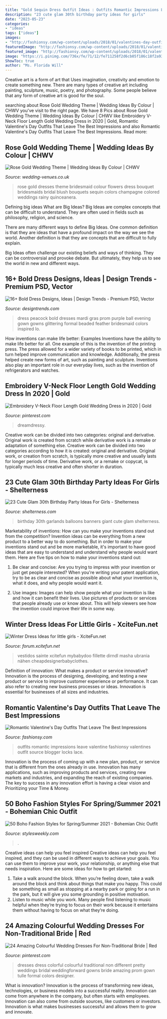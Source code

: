 ```yaml
---
title: "Gold Sequin Dress Outfit Ideas : Outfits Romantic Impressions Leave Valentine Fashionsy Valentines Outfit Source Blogger Locks Lace"
description: "23 cute glam 30th birthday party ideas for girls"
date: "2023-05-23"
categories:
- "ideas"
tags: ["ideas"]
images:
- "http://fashionsy.com/wp-content/uploads/2018/01/valentines-day-outfits-.jpg"
featuredImage: "http://fashionsy.com/wp-content/uploads/2018/01/valentines-day-outfits-.jpg"
featured_image: "http://fashionsy.com/wp-content/uploads/2018/01/valentines-day-outfits-.jpg"
image: "https://i.pinimg.com/736x/fe/71/12/fe711258f2d6cb05f186c18f2a937590--colorful-wedding-dresses-colorful-weddings.jpg"
ShowToc: true
author: "Ms. Florida Will"
---
```



Creative art is a form of art that Uses imagination, creativity and emotion to create something new. There are many types of creative art including painting, sculpture, music, poetry, and photography. Some people believe that any form of creative art is good for the soul.

	

		
searching about Rose Gold Wedding Theme | Wedding Ideas By Colour | CHWV you've visit to the right page. We have 8 Pics about Rose Gold Wedding Theme | Wedding Ideas By Colour | CHWV like Embroidery V-Neck Floor Length Gold Wedding Dress in 2020 | Gold, Romantic Valentine&#039;s Day Outfits That Leave The Best Impressions and also Romantic Valentine&#039;s Day Outfits That Leave The Best Impressions. Read more:
		
    
## Rose Gold Wedding Theme | Wedding Ideas By Colour | CHWV

<img loading=lazy src="https://www.wedding-venues.co.uk/sites/default/files/7.wedding-ideas-colour-rose-gold-wedding-theme_0.jpg" onerror="this.onerror=null;this.src='https://tse2.mm.bing.net/th?id=OIP.ixd2g8Xtz0ljTJ5j3scsPQHaLH&amp;pid=15.1';" alt="Rose Gold Wedding Theme | Wedding Ideas By Colour | CHWV">

_Source: wedding-venues.co.uk_

>rose gold dresses theme bridesmaid colour flowers dress bouquet bridesmaids bridal blush bouquets sequin colors champagne colored weddings rainy quinceanera. 

	

Defining big ideas
What are Big Ideas?
Big Ideas are complex concepts that can be difficult to understand. They are often used in fields such as philosophy, religion, and science.

There are many different ways to define Big Ideas. One common definition is that they are ideas that have a profound impact on the way we see the world. Another definition is that they are concepts that are difficult to fully explain.

Big Ideas often challenge our existing beliefs and ways of thinking. They can be controversial and provoke debate. But ultimately, they help us to see the world in new and different ways.

    
## 16+ Bold Dress Designs, Ideas | Design Trends - Premium PSD, Vector

<img loading=lazy src="https://images.designtrends.com/wp-content/uploads/2016/03/30061441/Glittering-Bold-Dress.jpg" onerror="this.onerror=null;this.src='https://tse2.mm.bing.net/th?id=OIP.y9IDEB8JBcbMQaZ-dtFIGgHaJ4&amp;pid=15.1';" alt="16+ Bold Dress Designs, Ideas | Design Trends - Premium PSD, Vector">

_Source: designtrends.com_

>dress peacock bold dresses mardi gras prom purple ball evening gown gowns glittering formal beaded feather bridesmaid colors inspired lo. 

	

How inventions can make life better: Examples
Inventions have the ability to make life better for all. One example of this is the invention of the printing press. The press allowed for a wider variety of books to be printed, which in turn helped improve communication and knowledge. Additionally, the press helped create new forms of art, such as painting and sculpture. Inventions also play an important role in our everyday lives, such as the invention of refrigerators and watches.

    
## Embroidery V-Neck Floor Length Gold Wedding Dress In 2020 | Gold

<img loading=lazy src="https://i.pinimg.com/736x/91/07/2b/91072bab74a1b83729f4afff5230c52b.jpg" onerror="this.onerror=null;this.src='https://tse1.mm.bing.net/th?id=OIP.AZdhCyURwp2-I-UaXfe9AwHaLH&amp;pid=15.1';" alt="Embroidery V-Neck Floor Length Gold Wedding Dress in 2020 | Gold">

_Source: pinterest.com_

>dreamdressy. 

	

Creative work can be divided into two categories: original and derivative. Original work is created from scratch while derivative work is a remake or adaptation of something else.
Creative work can be divided into two categories according to how it is created: original and derivative. Original work, or creation from scratch, is typically more creative and usually lasts for longer periods of time. Derivative work, or a remake or copycat, is typically much less creative and often shorter in duration.

    
## 23 Cute Glam 30th Birthday Party Ideas For Girls - Shelterness

<img loading=lazy src="https://i.shelterness.com/2017/02/04-giant-balloons-banners-and-garlands.jpg" onerror="this.onerror=null;this.src='https://tse2.mm.bing.net/th?id=OIP.uexFYFHb_cbRifhb0lJRcQHaJ4&amp;pid=15.1';" alt="23 Cute Glam 30th Birthday Party Ideas For Girls - Shelterness">

_Source: shelterness.com_

>birthday 30th garlands balloons banners giant cute glam shelterness. 

	

Marketability of inventions: How can you make your inventions stand out from the competition?
Invention ideas can be everything from a new product to a better way to do something. But in order to make your inventions stand out and be more marketable, it's important to have good ideas that are easy to understand and understand why people would want them. Here are five tips on how to make your inventions stand out:
1. Be clear and concise: Are you trying to impress with your invention or just get people interested? When you're writing your patent application, try to be as clear and concise as possible about what your invention is, what it does, and why people would want it.

2. Use images: Images can help show people what your invention is like and how it can benefit their lives. Use pictures of products or services that people already use or know about. This will help viewers see how the invention could improve their life in some way.

    
## Winter Dress Ideas For Little Girls - XciteFun.net

<img loading=lazy src="https://img.xcitefun.net/users/2015/12/387831,xcitefun-dress006.jpg" onerror="this.onerror=null;this.src='https://tse3.mm.bing.net/th?id=OIP.pl1FTZt1dWSXaKGeHcKovgHaLD&amp;pid=15.1';" alt="Winter Dress Ideas for little girls - XciteFun.net">

_Source: forum.xcitefun.net_

>vestidos sainte xcitefun mybabydoo fillette dirndl masha ubrania nähen cheapdesignerbabyclothes. 

	

Definition of innovation: What makes a product or service innovative?
Innovation is the process of designing, developing, and testing a new product or service to improve customer experience or performance. It can also refer to creating new business processes or ideas. Innovation is essential for businesses of all sizes and industries.

    
## Romantic Valentine&#039;s Day Outfits That Leave The Best Impressions

<img loading=lazy src="http://fashionsy.com/wp-content/uploads/2018/01/valentines-day-outfits-.jpg" onerror="this.onerror=null;this.src='https://tse3.mm.bing.net/th?id=OIP.wK3QbYqjh5CdG8XMCAZlUgHaLH&amp;pid=15.1';" alt="Romantic Valentine&#039;s Day Outfits That Leave The Best Impressions">

_Source: fashionsy.com_

>outfits romantic impressions leave valentine fashionsy valentines outfit source blogger locks lace. 

	

Innovation is the process of coming up with a new plan, product, or service that is different from the ones already in use. Innovation has many applications, such as improving products and services, creating new markets and industries, and expanding the reach of existing companies. The key to success in any innovation effort is having a clear vision and Prioritizing your Time & Money.

    
## 50 Boho Fashion Styles For Spring/Summer 2021 - Bohemian Chic Outfit

<img loading=lazy src="https://stylesweekly.com/wp-content/uploads/2018/01/50-boho-fashion-styles-for-springsummer-bohemian-chic-outfit-ideas-13.jpg" onerror="this.onerror=null;this.src='https://tse4.mm.bing.net/th?id=OIP.ftxUgeqYjnqikNs0mQrxEQHaLH&amp;pid=15.1';" alt="50 Boho Fashion Styles for Spring/Summer 2021 - Bohemian Chic Outfit">

_Source: stylesweekly.com_

>. 

	

Creative ideas can help you feel inspired
Creative ideas can help you feel inspired, and they can be used in different ways to achieve your goals. You can use them to improve your work, your relationship, or anything else that needs inspiration. Here are some ideas for how to get started: 
1. Take a walk around the block. When you’re feeling down, take a walk around the block and think about things that make you happy. This could be something as small as stopping at a nearby park or going for a run in the park, but it will give you some grounding in positive motivation. 
2. Listen to music while you work. Many people find listening to music helpful when they’re trying to focus on their work because it entertains them without having to focus on what they’re doing.

    
## 24 Amazing Colourful Wedding Dresses For Non-Traditional Bride | Red

<img loading=lazy src="https://i.pinimg.com/736x/fe/71/12/fe711258f2d6cb05f186c18f2a937590--colorful-wedding-dresses-colorful-weddings.jpg" onerror="this.onerror=null;this.src='https://tse2.mm.bing.net/th?id=OIP.zXAkRRRfyGqdo3UrSTJQqAHaO0&amp;pid=15.1';" alt="24 Amazing Colourful Wedding Dresses For Non-Traditional Bride | Red">

_Source: pinterest.com_

>dresses dress colorful colourful traditional non different pretty weddings bridal weddingforward gowns bride amazing prom gown tulle formal colors designer. 

	

What is innovation?
Innovation is the process of transforming new ideas, technologies, or business models into a successful reality. Innovation can come from anywhere in the company, but often starts with employees. Innovation can also come from outside sources, like customers or investors. Innovation is what makes businesses successful and allows them to grow and innovate.

